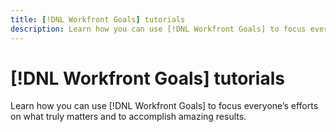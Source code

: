 ```yaml
---
title: [!DNL Workfront Goals] tutorials
description: Learn how you can use [!DNL Workfront Goals] to focus everyone’s efforts on what truly matters and to accomplish amazing results.
---
```


# [!DNL Workfront Goals] tutorials

Learn how you can use [!DNL Workfront Goals] to focus everyone’s efforts on what truly matters and to accomplish amazing results.

<!--
This is the landing page of the user guide. It should be the first list item in the TOC.md file.

See other user landing pages to get ideas.
-->
